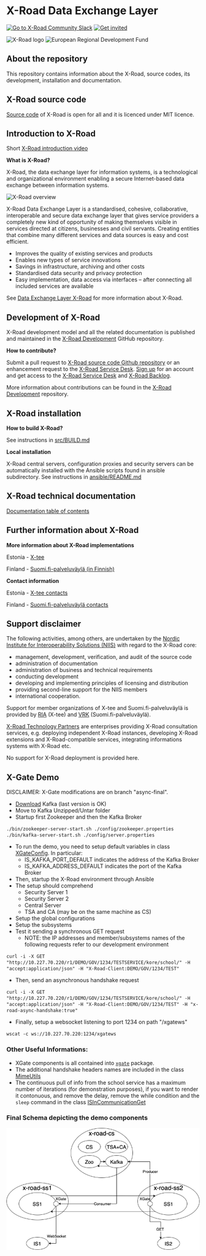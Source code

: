 # X-Road Data Exchange Layer

[![Go to X-Road Community Slack](https://img.shields.io/badge/Go%20to%20Community%20Slack-grey.svg)](https://jointxroad.slack.com/)
[![Get invited](https://img.shields.io/badge/No%20Slack-Get%20invited-green.svg)](https://x-road.global/join-the-xroad-community)

![X-Road logo](xroad_logo_small.png) ![European Regional Development Fund](eu_logo.png "European Regional Development Fund - DO NOT REMOVE THIS IMAGE BEFORE 01.11.2022")

## About the repository 

This repository contains information about the X-Road, source codes, its development, installation and documentation.

## X-Road source code

[Source code](https://github.com/nordic-institute/X-Road/tree/develop/src) of X-Road is open for all and it is licenced under MIT licence.

## Introduction to X-Road

Short [X-Road introduction video](https://youtu.be/9PaHinkJlvA)

**What is X-Road?**

X-Road, the data exchange layer for information systems, is a technological and organizational environment enabling a secure Internet-based data exchange between information systems.

![X-Road overview](X-Road_overview.png)

X-Road Data Exchange Layer is a standardised, cohesive, collaborative, interoperable and secure data exchange layer that gives service providers a completely new kind of opportunity of making themselves visible in services directed at citizens, businesses and civil servants. Creating entities that combine many different services and data sources is easy and cost efficient.

* Improves the quality of existing services and products
* Enables new types of service innovations
* Savings in infrastructure, archiving and other costs
* Standardised data security and privacy protection
* Easy implementation, data access via interfaces – after connecting all included services are available

See [Data Exchange Layer X-Road](https://www.niis.org/data-exchange-layer-x-road/) for more information about X-Road.

## Development of X-Road

X-Road development model and all the related documentation is published and
maintained in the [X-Road Development](https://github.com/nordic-institute/X-Road-development/)
GitHub repository.

**How to contribute?**

Submit a pull request to [X-Road source code Github repository](https://github.com/nordic-institute/X-Road)
or an enhancement request to the [X-Road Service Desk](https://jira.niis.org/servicedesk/customer/portal/1).
[Sign up](https://jira.niis.org/secure/Signup!default.jspa) for an account and
get access to the [X-Road Service Desk](https://jira.niis.org/servicedesk/customer/portal/1) and
[X-Road Backlog](https://jira.niis.org/projects/XRDDEV/).

More information about contributions can be found in the [X-Road Development](https://github.com/nordic-institute/X-Road-development#how-to-contribute)
repository.

## X-Road installation

**How to build X-Road?**

See instructions in [src/BUILD.md](src/BUILD.md)

**Local installation**

X-Road central servers, configuration proxies and security servers can be automatically installed with the Ansible scripts found in ansible subdirectory. See instructions in [ansible/README.md](ansible/README.md)

## X-Road technical documentation

[Documentation table of contents](doc/README.md)

## Further information about X-Road

**More information about X-Road implementations**

Estonia - [X-tee](https://www.ria.ee/en/x-road.html)

Finland - [Suomi.fi-palveluväylä (in Finnish)](https://esuomi.fi/palveluntarjoajille/palveluvayla/)

**Contact information**

Estonia - [X-tee contacts](https://www.ria.ee/en/contact.html)

Finland - [Suomi.fi-palveluväylä contacts](https://esuomi.fi/contact-information/?lang=en)

## Support disclaimer

The following activities, among others, are undertaken by the
[Nordic Institute for Interoperability Solutions (NIIS)](https://www.niis.org/)
with regard to the X-Road core:

* management, development, verification, and audit of the source code
* administration of documentation
* administration of business and technical requirements
* conducting development
* developing and implementing principles of licensing and distribution
* providing second-line support for the NIIS members
* international cooperation.

Support for member organizations of X-tee and Suomi.fi-palveluväylä is provided
by [RIA](https://www.ria.ee) (X-tee) and [VRK](https://www.vrk.fi) (Suomi.fi-palveluväylä).

[X-Road Technology Partners](https://x-road.global/xroad-technology-partners) are enterprises providing X-Road consultation services, e.g. deploying independent X-Road instances, developing X-Road extensions and X-Road-compatible services, integrating informations systems with X-Road etc.

No support for X-Road deployment is provided here.

## X-Gate Demo

DISCLAIMER: X-Gate modifications are on branch "async-final". 

- [Download](https://kafka.apache.org/downloads) Kafka (last version is OK)
- Move to Kafka Unzipped/Untar folder
- Startup first Zookeeper and then the Kafka Broker 

```
./bin/zookeeper-server-start.sh ./config/zookeeper.properties
./bin/kafka-server-start.sh ./config/server.properties
```

- To run the demo, you need to setup default variables in class [XGateConfig](./src/main/java/ee/ria/xroad/xgate/XGateConfig.java). In particular:
  - IS\_KAFKA\_PORT\_DEFAULT indicates the address of the Kafka Broker
  - IS\_KAFKA\_ADDRESS\_DEFAULT indicates the port of the Kafka Broker
- Then, startup the X-Road environment through Ansible
- The setup should comprehend
  - Security Server 1
  - Security Server 2
  - Central Server 
  - TSA and CA (may be on the same machine as CS)
- Setup the global configurations
- Setup the subsystems
- Test it sending a synchronous GET request
  - NOTE: the IP addresses and member/subsystems names of the following requests refer to our development environment

```
curl -i -X GET "http://10.227.70.220/r1/DEMO/GOV/1234/TESTSERVICE/kore/school/" -H "accept:application/json" -H "X-Road-Client:DEMO/GOV/1234/TEST"
```

- Then, send an asynchronous handshake request

```
curl -i -X GET "http://10.227.70.220/r1/DEMO/GOV/1234/TESTSERVICE/kore/school/" -H "accept:application/json" -H "X-Road-Client:DEMO/GOV/1234/TEST" -H "x-road-async-handshake:true"
```

- Finally, setup a websocket listening to port 1234 on path "/xgatews"

```
wscat -c ws://10.227.70.220:1234/xgatews
```

### Other Useful Informations: 

- XGate components is all contained into [`xgate`](./src/proxy/src/main/java/ee/ria/xroad/xgate) package.
- The additional handshake headers names are included in the class [MimeUtils](./src/main/java/ee/ria/xroad/common/util/MimeUtils.java)
- The continuous pull of info from the school service has a maximum number of iterations (for demonstration purposes), if you want to render it contonuous, and remove the delay, remove the while condition and the `sleep` command in the class [ISInCommunicationGet](./src/main/java/ee/ria/xroad/xgate/ISInCommunicationGet.java)

### Final Schema depicting the demo components

![](./demo.png)






